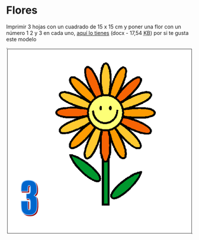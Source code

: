 [](http://aularagon.catedu.es/materialesaularagon2013/BeeBot/M1/Flor-BeeBot.docx)
# Flores

Imprimir 3 hojas con un cuadrado de 15 x 15 cm y poner una flor con un número 1 2 y 3 en cada uno, [aquí lo tienes](Flor-BeeBot.docx) (docx - 17,54 <abbr title="KiloBytes" lang="en">KB</abbr>) por si te gusta este modelo

![](img/img0.1.png)
